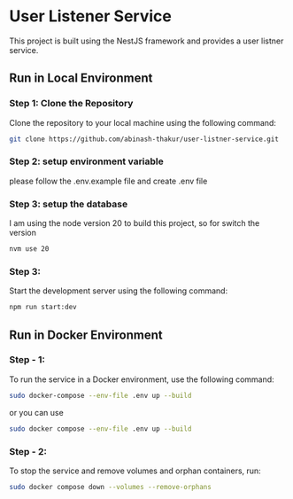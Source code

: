 # User Listener Service

This project is built using the NestJS framework and provides a user listner service.

## Run in Local Environment

### Step 1: Clone the Repository
Clone the repository to your local machine using the following command:

```bash
git clone https://github.com/abinash-thakur/user-listner-service.git
```

### Step 2: setup environment variable
please follow the .env.example file and create .env file

### Step 3: setup the database
I am using the node version 20 to build this project, so for switch the version
```bash
nvm use 20
```

### Step 3:
Start the development server using the following command:
```bash
npm run start:dev
```

## Run in Docker Environment

### Step - 1:
To run the service in a Docker environment, use the following command:
```bash
sudo docker-compose --env-file .env up --build
```
or you can use
```bash
sudo docker compose --env-file .env up --build
```

### Step - 2:
To stop the service and remove volumes and orphan containers, run:
```bash
sudo docker compose down --volumes --remove-orphans
```